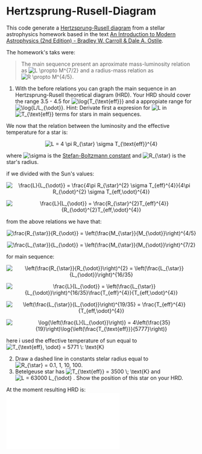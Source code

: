 # Hertzsprung-Rusell-Diagram

This code generate a [Hertzsprung-Rusell diagram](https://en.wikipedia.org/wiki/Hertzsprung%E2%80%93Russell_diagram) from a stellar astrophysics homework based in the text [An Introduction to Modern Astrophysics (2nd Edition) - Bradley W. Carroll & Dale A. Ostile](https://www.amazon.com/Introduction-Modern-Astrophysics-2nd/dp/0805304029).

The homework's taks were:

> The main sequence present an aproximate mass-luminosity relation as <img src="https://latex.codecogs.com/svg.image?L&space;\propto&space;M^{7/2}" title="L \propto M^{7/2}"/> and a radius-mass relation as <img src="https://latex.codecogs.com/svg.image?R&space;\propto&space;M^{4/5}" title="R \propto M^{4/5}"/>.
1. With the before relations you can graph the main sequence in an Hertzsprung-Rusell theoretical diagram (HRD). Your HRD should cover the range 3.5 - 4.5 for
<img src="https://latex.codecogs.com/svg.image?\log{T_{\text{eff}}}" title="\log{T_{\text{eff}}}"/> and a appropiate range for <img src="https://latex.codecogs.com/svg.image?\log{L/L_{\odot}}" title="\log{L/L_{\odot}}"/>. Hint: Derivate first a expresion for <img src="https://latex.codecogs.com/svg.image?L" title="L"/> in <img src="https://latex.codecogs.com/svg.image?T_{\text{eff}}" title="T_{\text{eff}}"/> terms for stars in main sequences.


We now that the relation between the luminosity and the effective temperature for a star is:

<p align="center"><img src="https://latex.codecogs.com/svg.image?L&space;=&space;4&space;\pi&space;R_{\star}&space;\sigma&space;T_{\text{eff}}^{4}" title="L = 4 \pi R_{\star} \sigma T_{\text{eff}}^{4}"/></p>

where <img src="https://latex.codecogs.com/svg.image?\sigma" title="\sigma"/> is the [Stefan-Boltzmann constant](https://en.wikipedia.org/wiki/Stefan%E2%80%93Boltzmann_constant) and <img src="https://latex.codecogs.com/svg.image?R_{\star}" title="R_{\star}"/> is the star's radius.

if we divided with the Sun's values:

<p align="center"><img src="https://latex.codecogs.com/svg.image?\frac{L}{L_{\odot}}&space;=&space;\frac{4\pi&space;R_{\star}^{2}&space;\sigma&space;T_{eff}^{4}}{4\pi&space;R_{\odot}^{2}&space;\sigma&space;T_{eff,\odot}^{4}}" title="\frac{L}{L_{\odot}} = \frac{4\pi R_{\star}^{2} \sigma T_{eff}^{4}}{4\pi R_{\odot}^{2} \sigma T_{eff,\odot}^{4}}"/></p>

<p align="center"><img src="https://latex.codecogs.com/svg.image?\frac{L}{L_{\odot}}&space;=&space;\frac{R_{\star}^{2}T_{eff}^{4}}{R_{\odot}^{2}T_{eff,\odot}^{4}}" title="\frac{L}{L_{\odot}} = \frac{R_{\star}^{2}T_{eff}^{4}}{R_{\odot}^{2}T_{eff,\odot}^{4}}"/></p>

from the above relations we have that:

<p align="center"><img src="https://latex.codecogs.com/svg.image?\frac{R_{\star}}{R_{\odot}}&space;=&space;\left(\frac{M_{\star}}{M_{\odot}}\right)^{4/5}" title="\frac{R_{\star}}{R_{\odot}} = \left(\frac{M_{\star}}{M_{\odot}}\right)^{4/5}"/></p>

<p align="center"><img src="https://latex.codecogs.com/svg.image?\frac{L_{\star}}{L_{\odot}}&space;=&space;\left(\frac{M_{\star}}{M_{\odot}}\right)^{7/2}" title="\frac{L_{\star}}{L_{\odot}} = \left(\frac{M_{\star}}{M_{\odot}}\right)^{7/2}"/></p>

for main sequence:

<p align="center"><img src="https://latex.codecogs.com/svg.image?\left(\frac{R_{\star}}{R_{\odot}}\right)^{2}&space;=&space;\left(\frac{L_{\star}}{L_{\odot}}\right)^{16/35}" title="\left(\frac{R_{\star}}{R_{\odot}}\right)^{2} = \left(\frac{L_{\star}}{L_{\odot}}\right)^{16/35}"/></p>

<p align="center"><img src="https://latex.codecogs.com/svg.image?\frac{L}{L_{\odot}}&space;=&space;\left(\frac{L_{\star}}{L_{\odot}}\right)^{16/35}\frac{T_{eff}^{4}}{T_{eff,\odot}^{4}}" title="\frac{L}{L_{\odot}} = \left(\frac{L_{\star}}{L_{\odot}}\right)^{16/35}\frac{T_{eff}^{4}}{T_{eff,\odot}^{4}}"/></p>

<p align="center"><img src="https://latex.codecogs.com/svg.image?\left(\frac{L_{\star}}{L_{\odot}}\right)^{19/35}&space;=&space;\frac{T_{eff}^{4}}{T_{eff,\odot}^{4}}" title="\left(\frac{L_{\star}}{L_{\odot}}\right)^{19/35} = \frac{T_{eff}^{4}}{T_{eff,\odot}^{4}}"/></p>

<p align="center"><img src="https://latex.codecogs.com/svg.image?\log{\left(\frac{L}{L_{\odot}}\right)}&space;=&space;4\left(\frac{35}{19}\right)\log{\left(\frac{T_{\text{eff}}}{5777}\right)}" title="\log{\left(\frac{L}{L_{\odot}}\right)} = 4\left(\frac{35}{19}\right)\log{\left(\frac{T_{\text{eff}}}{5777}\right)}"/></p>

here i used the effective temperature of sun equal to <img src="https://latex.codecogs.com/svg.image?T_{\text{eff},&space;\odot}&space;=&space;5771&space;\:&space;\text{K}" title="T_{\text{eff}, \odot} = 5771 \: \text{K}"/>

2. Draw a dashed line in constants stelar radius equal to <img src="https://latex.codecogs.com/svg.image?R_{\star}&space;=&space;0.1,&space;1,&space;10,&space;100" title="R_{\star} = 0.1, 1, 10, 100"/>.
3. Betelgeuse star has <img src="https://latex.codecogs.com/svg.image?T_{\text{eff}}&space;=&space;3500&space;\;&space;\text{K}" title="T_{\text{eff}} = 3500 \; \text{K}"/> and <img src="https://latex.codecogs.com/svg.image?L&space;=&space;63000&space;L_{\odot}" title="L = 63000 L_{\odot}"/> . Show the position of this star on your HRD.

At the moment resulting HRD is:
![Hertzsprung-Russel-Diagram](./HDR.pdf)


